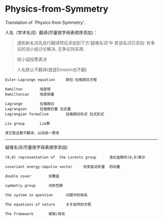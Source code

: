 # Physics-from-Symmetry
Translation of `Physics from Symmetry'.

人名（学术名词）翻译(尽量按字母表顺序添加)：

>遇到新名词先自行翻译然后添加到下方'疑难名词'中
>若该名词已添加: 有争议的话小组讨论解决, 无争议则采用. 


>经小组投票表决

>人名默认不翻译(就是Einstein也不翻)

    Euler-Lagrange equation     欧拉-拉格朗日方程
    
    Hamilton        哈密顿
    Hamiltonian     哈密顿量
    
    Lagrange        拉格朗日
    Lagrangian      拉格朗日量 拉氏量
    Lagrangian formalism        拉格朗日形式 拉式形式
    
    Lie group       Lie群
    
    其它暂且都不翻译，以后统一更改

- - -    

疑难名词(尽量按字母表顺序添加)
    
    (0,0) representation of  the Lorentz group      洛伦兹群的(0,0)表示
    
    covariant energy-impulse vector     协变能动矢量  四动量
    
    double cover        双覆盖
    
    symmetry group      对称性群
    
    the system in question      问题中的体系

    The equations of nature     关于自然的方程
    
    The Framework       框架/体系
